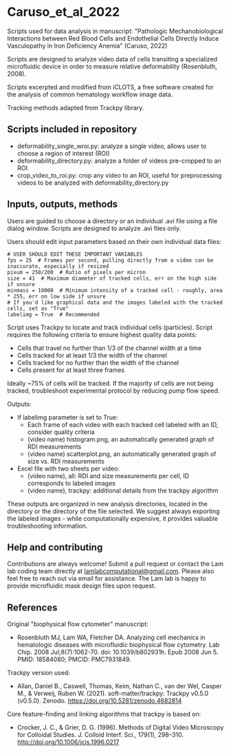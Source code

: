# Caruso_et_al_2022
Scripts used for data analysis in manuscript: "Pathologic Mechanobiological Interactions between Red Blood Cells and Endothelial Cells Directly Induce Vasculopathy in Iron Deficiency Anemia" (Caruso, 2022)

Scripts are designed to analyze video data of cells transiting a specialized microfluidic device in order to measure relative deformability (Rosenbluth, 2008).

Scripts excerpted and modified from iCLOTS, a free software created for the analysis of common hematology workflow image data.

Tracking methods adapted from Trackpy library.

## Scripts included in repository
- deformability_single_wroi.py: analyze a single video, allows user to choose a region of interest (ROI)
- deformability_directory.py: analyze a folder of videos pre-cropped to an ROI
- crop_video_to_roi.py: crop any video to an ROI, useful for preprocessing videos to be analyzed with deformability_directory.py

## Inputs, outputs, methods

Users are guided to choose a directory or an individual .avi file using a file dialog window. Scripts are designed to analyze .avi files only.

Users should edit input parameters based on their own individual data files:

```
# USER SHOULD EDIT THESE IMPORTANT VARIABLES
fps = 25  # Frames per second, pulling directly from a video can be inaccurate, especially if resized
pixum = 250/200  # Ratio of pixels per micron
size = 41  # Maximum diameter of tracked cells, err on the high side if unsure
minmass = 10000  # Minimum intensity of a tracked cell - roughly, area * 255, err on low side if unsure
# If you'd like graphical data and the images labeled with the tracked cells, set as "True"
labelimg = True  # Recommended
```

Script uses Trackpy to locate and track individual cells (particles). Script requires the following criteria to ensure highest quality data points: 
- Cells that travel no further than 1/3 of the channel width at a time
- Cells tracked for at least 1/3 the width of the channel
- Cells tracked for no further than the width of the channel
- Cells present for at least three frames

Ideally ~75% of cells will be tracked. If the majority of cells are not being tracked, troubleshoot experimental protocol by reducing pump flow speed.

Outputs:
- If labelimg parameter is set to True:
  - Each frame of each video with each tracked cell labeled with an ID, consider quality criteria
  - (video name) histogram.png, an automatically generated graph of RDI measurements
  - (video name) scatterplot.png, an automatically generated graph of size vs. RDI measurements
- Excel file with two sheets per video:
  - (video name), all: RDI and size measurements per cell, ID corresponds to labeled images
  - (video name), trackpy: additional details from the trackpy algorithm

These outputs are organized in new analysis directories, located in the directory or the directory of the file selected. We suggest always exporting the labeled images - while computationally expensive, it provides valuable troubleshooting information.

## Help and contributing
Contributions are always welcome! Submit a pull request or contact the Lam lab coding team directly at lamlabcomputational@gmail.com. Please also feel free to reach out via email for assistance. The Lam lab is happy to provide microfluidic mask design files upon request.

## References
Original "biophysical flow cytometer" manuscript:
- Rosenbluth MJ, Lam WA, Fletcher DA. Analyzing cell mechanics in hematologic diseases with microfluidic biophysical flow cytometry. Lab Chip. 2008 Jul;8(7):1062-70. doi: 10.1039/b802931h. Epub 2008 Jun 5. PMID: 18584080; PMCID: PMC7931849.

Trackpy version used:
- Allan, Daniel B., Caswell, Thomas, Keim, Nathan C., van der Wel, Casper M., & Verweij, Ruben W. (2021). soft-matter/trackpy: Trackpy v0.5.0 (v0.5.0). Zenodo. https://doi.org/10.5281/zenodo.4682814

Core feature-finding and linking algorithms that trackpy is based on:
- Crocker, J. C., & Grier, D. G. (1996). Methods of Digital Video Microscopy for Colloidal Studies. J. Colloid Interf. Sci., 179(1), 298–310. http://doi.org/10.1006/jcis.1996.0217

